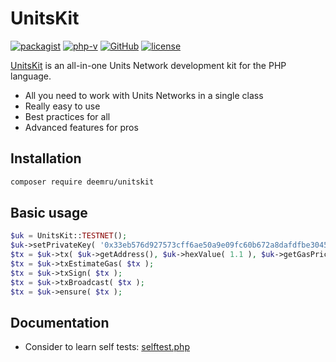 # UnitsKit

[![packagist](https://img.shields.io/packagist/v/deemru/unitskit.svg)](https://packagist.org/packages/deemru/unitskit) [![php-v](https://img.shields.io/packagist/php-v/deemru/unitskit.svg)](https://packagist.org/packages/deemru/unitskit) [![GitHub](https://img.shields.io/github/actions/workflow/status/deemru/UnitsKit/php.yml?label=github%20actions)](https://github.com/deemru/UnitsKit/actions/workflows/php.yml) [![license](https://img.shields.io/packagist/l/deemru/unitskit.svg)](https://packagist.org/packages/deemru/unitskit)

[UnitsKit](https://github.com/deemru/UnitsKit) is an all-in-one Units Network development kit for the PHP language.

- All you need to work with Units Networks in a single class
- Really easy to use
- Best practices for all
- Advanced features for pros

## Installation

```bash
composer require deemru/unitskit
```

## Basic usage

```php
$uk = UnitsKit::TESTNET();
$uk->setPrivateKey( '0x33eb576d927573cff6ae50a9e09fc60b672a8dafdfbe3045c7f62955fc55ccb4' );
$tx = $uk->tx( $uk->getAddress(), $uk->hexValue( 1.1 ), $uk->getGasPrice(), $uk->getNonce() );
$tx = $uk->txEstimateGas( $tx );
$tx = $uk->txSign( $tx );
$tx = $uk->txBroadcast( $tx );
$tx = $uk->ensure( $tx );
```

## Documentation

- Consider to learn self tests: [selftest.php](https://github.com/deemru/UnitsKit/blob/master/test/selftest.php)

